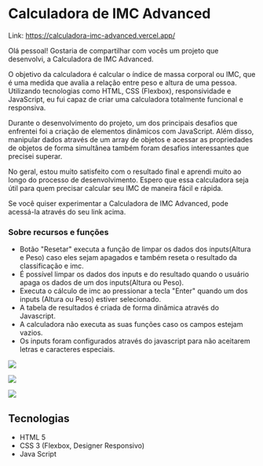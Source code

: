 # Calculadora de IMC Advanced

Link: https://calculadora-imc-advanced.vercel.app/


Olá pessoal! Gostaria de compartilhar com vocês um projeto que desenvolvi, a Calculadora de IMC Advanced.

O objetivo da calculadora é calcular o índice de massa corporal ou IMC, que é uma medida que avalia a relação entre peso e altura de uma pessoa. Utilizando tecnologias como HTML, CSS (Flexbox), responsividade e JavaScript, eu fui capaz de criar uma calculadora totalmente funcional e responsiva.

Durante o desenvolvimento do projeto, um dos principais desafios que enfrentei foi a criação de elementos dinâmicos com JavaScript. Além disso, manipular dados através de um array de objetos e acessar as propriedades de objetos de forma simultânea também foram desafios interessantes que precisei superar.

No geral, estou muito satisfeito com o resultado final e aprendi muito ao longo do processo de desenvolvimento. Espero que essa calculadora seja útil para quem precisar calcular seu IMC de maneira fácil e rápida.

Se você quiser experimentar a Calculadora de IMC Advanced, pode acessá-la através do seu link acima.

### Sobre recursos e funções

- Botão "Resetar" executa a função de limpar os dados dos inputs(Altura e Peso) caso eles sejam apagados e também reseta o resultado da classificação e imc.
- É possível limpar os dados dos inputs e do resultado quando o usuário apaga os dados de um dos inputs(Altura ou Peso).
- Executa o cálculo de imc ao pressionar a tecla "Enter" quando um dos inputs (Altura ou Peso) estiver selecionado.
- A tabela de resultados é criada de forma dinâmica através do Javascript.
- A calculadora não executa as suas funções caso os campos estejam vazios.
- Os inputs foram configurados através do javascript para não aceitarem letras e caracteres especiais.


![](https://i.postimg.cc/G3PT1M7G/calc-imc-advanced-0.png)

![](https://i.postimg.cc/ncHjVvg5/calc-imc-advanced-1.png)

![](https://i.postimg.cc/TYCyKKXP/calc-imc-advanced-2.png)


## Tecnologias
- HTML 5
- CSS 3 (Flexbox, Designer Responsivo) 
- Java Script